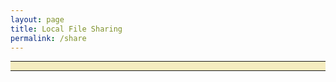 ```yaml
---
layout: page
title: Local File Sharing
permalink: /share
---
```


<div style="display: block; text-align: center; background-color: #f5ecc0">
<hr>

<p id="shared-page"></p>

<script type='text/javascript'>
function isSiteOnline(url,callback) {
    // try to load favicon
    var timer = setTimeout(function(){
        // timeout after 5 seconds
        callback(false);
    },5000)

    var img = document.createElement("img");
    img.onload = function() {
        clearTimeout(timer);
        callback(true);
    }

    img.onerror = function() {
        clearTimeout(timer);
        callback(false);
    }

    img.src = url+"/favicon.ico";
}

isSiteOnline("http://172.19.12.165:8000", function(found){
    if(found) {
        document.getElementById("shared-page").innerHTML = '<iframe width="560" height="315" src="http://172.19.12.165:8000" frameborder="0"></iframe>';
    }
    else {
        document.getElementById("shared-page").innerHTML = '<iframe width="560" height="315" src="https://www.youtube.com/embed/oAPjTHA19Kw" frameborder="0" allowfullscreen></iframe>';

    }
})
</script>

<hr>
</div>
